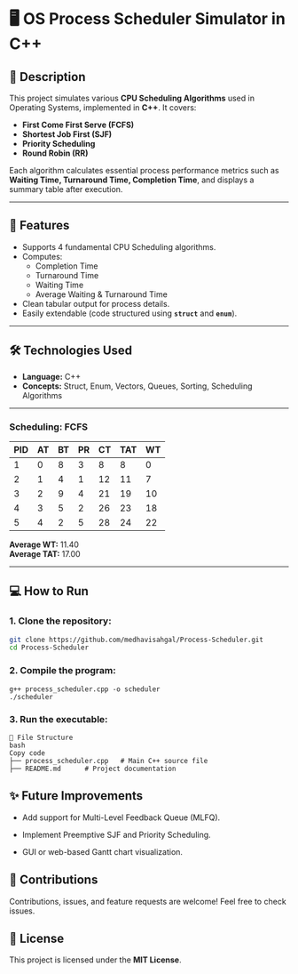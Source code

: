 # 🖥️ OS Process Scheduler Simulator in C++

## 📌 Description

This project simulates various **CPU Scheduling Algorithms** used in Operating Systems, implemented in **C++**. It covers:

- **First Come First Serve (FCFS)**
- **Shortest Job First (SJF)**
- **Priority Scheduling**
- **Round Robin (RR)**

Each algorithm calculates essential process performance metrics such as **Waiting Time, Turnaround Time, Completion Time**, and displays a summary table after execution.

---

## 🚀 Features

- Supports 4 fundamental CPU Scheduling algorithms.
- Computes:
  - Completion Time
  - Turnaround Time
  - Waiting Time
  - Average Waiting & Turnaround Time
- Clean tabular output for process details.
- Easily extendable (code structured using **`struct`** and **`enum`**).

---

## 🛠️ Technologies Used

- **Language:** C++
- **Concepts:** Struct, Enum, Vectors, Queues, Sorting, Scheduling Algorithms
---
### Scheduling: FCFS

| PID | AT | BT | PR | CT | TAT | WT |
|-----|----|----|----|----|-----|----|
|  1  | 0  | 8  | 3  | 8  |  8  | 0  |
|  2  | 1  | 4  | 1  | 12 | 11  | 7  |
|  3  | 2  | 9  | 4  | 21 | 19  | 10 |
|  4  | 3  | 5  | 2  | 26 | 23  | 18 |
|  5  | 4  | 2  | 5  | 28 | 24  | 22 |

**Average WT:** 11.40  
**Average TAT:** 17.00

---

## 💻 How to Run

### 1. **Clone the repository:**
```bash
git clone https://github.com/medhavisahgal/Process-Scheduler.git
cd Process-Scheduler
```
### 2. **Compile the program:**
```
g++ process_scheduler.cpp -o scheduler
./scheduler
```
### 3. **Run the executable:**
```
📂 File Structure
bash
Copy code
├── process_scheduler.cpp   # Main C++ source file
├── README.md      # Project documentation
```
## ✨ Future Improvements
- Add support for Multi-Level Feedback Queue (MLFQ).

- Implement Preemptive SJF and Priority Scheduling.

- GUI or web-based Gantt chart visualization.

## 🤝 Contributions
Contributions, issues, and feature requests are welcome!
Feel free to check issues.

## 📃 License
This project is licensed under the **MIT License**.


